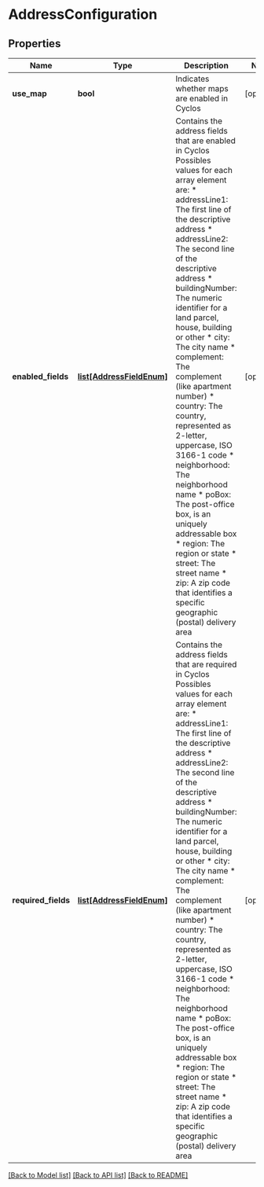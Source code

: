 # AddressConfiguration

## Properties
Name | Type | Description | Notes
------------ | ------------- | ------------- | -------------
**use_map** | **bool** | Indicates whether maps are enabled in Cyclos | [optional] 
**enabled_fields** | [**list[AddressFieldEnum]**](AddressFieldEnum.md) | Contains the address fields that are enabled in Cyclos Possibles values for each array element are: * addressLine1: The first line of the descriptive address * addressLine2: The second line of the descriptive address * buildingNumber: The numeric identifier for a land parcel, house, building or other * city: The city name * complement: The complement (like apartment number)   * country: The country, represented as 2-letter, uppercase, ISO 3166-1 code * neighborhood: The neighborhood name  * poBox: The post-office box, is an uniquely addressable box * region: The region or state * street: The street name * zip: A zip code that identifies a specific geographic (postal) delivery area  | [optional] 
**required_fields** | [**list[AddressFieldEnum]**](AddressFieldEnum.md) | Contains the address fields that are required in Cyclos Possibles values for each array element are: * addressLine1: The first line of the descriptive address * addressLine2: The second line of the descriptive address * buildingNumber: The numeric identifier for a land parcel, house, building or other * city: The city name * complement: The complement (like apartment number)   * country: The country, represented as 2-letter, uppercase, ISO 3166-1 code * neighborhood: The neighborhood name  * poBox: The post-office box, is an uniquely addressable box * region: The region or state * street: The street name * zip: A zip code that identifies a specific geographic (postal) delivery area  | [optional] 

[[Back to Model list]](../README.md#documentation-for-models) [[Back to API list]](../README.md#documentation-for-api-endpoints) [[Back to README]](../README.md)



